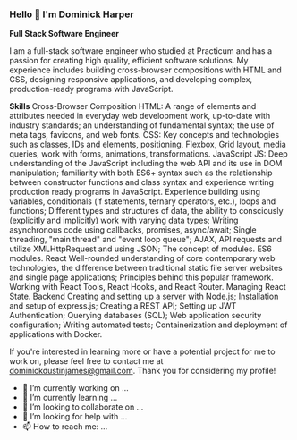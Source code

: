### Hello 👋 I'm Dominick Harper

**Full Stack Software Engineer**

I am a full-stack software engineer who studied at Practicum and has a passion for creating high quality, efficient software solutions. My experience includes building cross-browser compositions with HTML and CSS, designing responsive applications, and developing complex, production-ready programs with JavaScript.

**Skills**
Cross-Browser Composition
HTML: A range of elements and attributes needed in everyday web development work, up-to-date with industry standards; an understanding of fundamental syntax; the use of meta tags, favicons, and web fonts.
CSS: Key concepts and technologies such as classes, IDs and elements, positioning, Flexbox, Grid layout, media queries, work with forms, animations, transformations.
JavaScript
JS: Deep understanding of the JavaScript including the web API and its use in DOM manipulation; familiarity with both ES6+ syntax such as the relationship between constructor functions and class syntax and experience writing production ready programs in JavaScript.
Experience building using variables, conditionals (if statements, ternary operators, etc.), loops and functions;
Different types and structures of data, the ability to consciously (explicitly and implicitly) work with varying data types;
Writing asynchronous code using callbacks, promises, async/await;
Single threading, "main thread" and "event loop queue";
AJAX, API requests and utilize XMLHttpRequest and using JSON;
The concept of modules. ES6 modules.
React
Well-rounded understanding of core contemporary web technologies, the difference between traditional static file server websites and single page applications;
Principles behind this popular framework. Working with React Tools, React Hooks, and React Router. Managing React State.
Backend
Creating and setting up a server with Node.js;
Installation and setup of express.js;
Creating a REST API;
Setting up JWT Authentication;
Querying databases (SQL);
Web application security configuration;
Writing automated tests;
Containerization and deployment of applications with Docker.

If you're interested in learning more or have a potential project for me to work on, please feel free to contact me at dominickdustinjames@gmail.com. Thank you for considering my profile!


- 🔭 I’m currently working on ...
- 🌱 I’m currently learning ...
- 👯 I’m looking to collaborate on ...
- 🤔 I’m looking for help with ...
- 📫 How to reach me: ...

